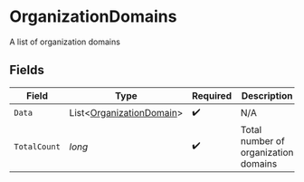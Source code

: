 # OrganizationDomains

A list of organization domains


## Fields

| Field                                                                     | Type                                                                      | Required                                                                  | Description                                                               |
| ------------------------------------------------------------------------- | ------------------------------------------------------------------------- | ------------------------------------------------------------------------- | ------------------------------------------------------------------------- |
| `Data`                                                                    | List<[OrganizationDomain](../../Models/Components/OrganizationDomain.md)> | :heavy_check_mark:                                                        | N/A                                                                       |
| `TotalCount`                                                              | *long*                                                                    | :heavy_check_mark:                                                        | Total number of organization domains<br/>                                 |